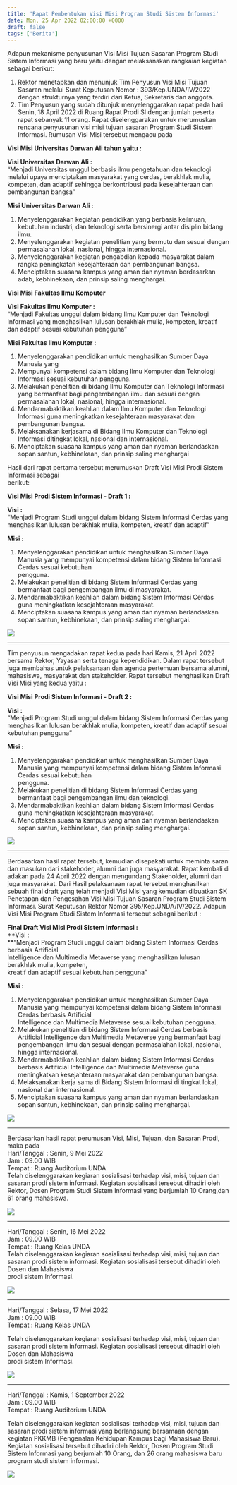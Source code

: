 ```yaml
---
title: 'Rapat Pembentukan Visi Misi Program Studi Sistem Informasi'
date: Mon, 25 Apr 2022 02:00:00 +0000
draft: false
tags: ['Berita']
---
```


Adapun mekanisme penyusunan Visi Misi Tujuan Sasaran Program Studi Sistem Informasi yang baru yaitu dengan melaksanakan rangkaian kegiatan sebagai berikut:

1.  Rektor menetapkan dan menunjuk Tim Penyusun Visi Misi Tujuan Sasaran melalui Surat Keputusan Nomor : 393/Kep.UNDA/IV/2022 dengan strukturnya yang terdiri dari Ketua, Sekretaris dan anggota.
2.  Tim Penyusun yang sudah ditunjuk menyelenggarakan rapat pada hari Senin, 18 April 2022 di Ruang Rapat Prodi SI dengan jumlah peserta rapat sebanyak 11 orang. Rapat diselenggarakan untuk merumuskan rencana penyusunan visi misi tujuan sasaran Program Studi Sistem Informasi. Rumusan Visi Misi tersebut mengacu pada

**Visi Misi Universitas Darwan Ali tahun yaitu :**

**Visi Universitas Darwan Ali :**  
“Menjadi Universitas unggul berbasis ilmu pengetahuan dan teknologi melalui upaya menciptakan masyarakat yang cerdas, berakhlak mulia, kompeten, dan adaptif sehingga berkontribusi pada kesejahteraan dan pembangunan bangsa”

**Misi Universitas Darwan Ali :**

1.  Menyelenggarakan kegiatan pendidikan yang berbasis keilmuan, kebutuhan industri, dan teknologi serta bersinergi antar disiplin bidang ilmu.
2.  Menyelenggarakan kegiatan penelitian yang bermutu dan sesuai dengan permasalahan lokal, nasional, hingga internasional.
3.  Menyelenggarakan kegiatan pengabdian kepada masyarakat dalam rangka peningkatan kesejahteraan dan pembangunan bangsa.
4.  Menciptakan suasana kampus yang aman dan nyaman berdasarkan adab, kebhinekaan, dan prinsip saling menghargai.

**Visi Misi Fakultas Ilmu Komputer**

**Visi Fakultas Ilmu Komputer :**  
“Menjadi Fakultas unggul dalam bidang Ilmu Komputer dan Teknologi Informasi yang menghasilkan lulusan berakhlak mulia, kompeten, kreatif dan adaptif sesuai kebutuhan pengguna”

**Misi Fakultas Ilmu Komputer :**

1.  Menyelenggarakan pendidikan untuk menghasilkan Sumber Daya Manusia yang
2.  Mempunyai kompetensi dalam bidang Ilmu Komputer dan Teknologi Informasi sesuai kebutuhan pengguna.
3.  Melakukan penelitian di bidang Ilmu Komputer dan Teknologi Informasi yang bermanfaat bagi pengembangan ilmu dan sesuai dengan permasalahan lokal, nasional, hingga internasional.
4.  Mendarmabaktikan keahlian dalam Ilmu Komputer dan Teknologi Informasi guna meningkatkan kesejahteraan masyarakat dan pembangunan bangsa.
5.  Melaksanakan kerjasama di Bidang Ilmu Komputer dan Teknologi Informasi ditingkat lokal, nasional dan internasional.
6.  Menciptakan suasana kampus yang aman dan nyaman berlandaskan sopan santun, kebhinekaan, dan prinsip saling menghargai

Hasil dari rapat pertama tersebut merumuskan Draft Visi Misi Prodi Sistem Informasi sebagai  
berikut:

**Visi Misi Prodi Sistem Informasi - Draft 1 :**

**Visi :**  
“Menjadi Program Studi unggul dalam bidang Sistem Informasi Cerdas yang menghasilkan lulusan berakhlak mulia, kompeten, kreatif dan adaptif”

**Misi :**

1.  Menyelenggarakan pendidikan untuk menghasilkan Sumber Daya Manusia yang mempunyai kompetensi dalam bidang Sistem Informasi Cerdas sesuai kebutuhan  
    pengguna.
2.  Melakukan penelitian di bidang Sistem Informasi Cerdas yang bermanfaat bagi pengembangan ilmu di masyarakat.
3.  Mendarmabaktikan keahlian dalam bidang Sistem Informasi Cerdas guna meningkatkan kesejahteraan masyarakat.
4.  Menciptakan suasana kampus yang aman dan nyaman berlandaskan sopan santun, kebhinekaan, dan prinsip saling menghargai.

![](https://cloud.unda.ac.id/www/wp-content/uploads/2022/04/Lampiran-1.2.A1-3.png)

* * *

Tim penyusun mengadakan rapat kedua pada hari Kamis, 21 April 2022 bersama Rektor, Yayasan serta tenaga kependidikan. Dalam rapat tersebut juga membahas untuk pelaksanaan dan agenda pertemuan bersama alumni, mahasiswa, masyarakat dan stakeholder. Rapat tersebut menghasilkan Draft Visi Misi yang kedua yaitu :

**Visi Misi Prodi Sistem Informasi - Draft 2 :**

**Visi :**  
“Menjadi Program Studi unggul dalam bidang Sistem Informasi Cerdas yang menghasilkan lulusan berakhlak mulia, kompeten, kreatif dan adaptif sesuai kebutuhan pengguna”

**Misi :**

1.  Menyelenggarakan pendidikan untuk menghasilkan Sumber Daya Manusia yang mempunyai kompetensi dalam bidang Sistem Informasi Cerdas sesuai kebutuhan  
    pengguna.
2.  Melakukan penelitian di bidang Sistem Informasi Cerdas yang bermanfaat bagi pengembangan ilmu dan teknologi.
3.  Mendarmabaktikan keahlian dalam bidang Sistem Informasi Cerdas guna meningkatkan kesejahteraan masyarakat.
4.  Menciptakan suasana kampus yang aman dan nyaman berlandaskan sopan santun, kebhinekaan, dan prinsip saling menghargai.

![](https://cloud.unda.ac.id/www/wp-content/uploads/2023/01/Lampiran-1.2.A1-4.png)

* * *

Berdasarkan hasil rapat tersebut, kemudian disepakati untuk meminta saran dan masukan dari stakehoder, alumni dan juga masyarakat. Rapat kembali di adakan pada 24 April 2022 dengan mengundang Stakeholder, alumni dan juga masyarakat. Dari Hasil pelaksanaan rapat tersebut menghasilkan sebuah final draft yang telah menjadi Visi Misi yang kemudian dibuatkan SK Penetapan dan Pengesahan Visi Misi Tujuan Sasaran Program Studi Sistem Informasi. Surat Keputusan Rektor Nomor 395/Kep.UNDA/IV/2022. Adapun Visi Misi Program Studi Sistem Informasi tersebut sebagai berikut :

**Final Draft Visi Misi Prodi Sistem Informasi :**  
**Visi :  
**“Menjadi Program Studi unggul dalam bidang Sistem Informasi Cerdas berbasis Artificial  
Intelligence dan Multimedia Metaverse yang menghasilkan lulusan berakhlak mulia, kompeten,  
kreatif dan adaptif sesuai kebutuhan pengguna”

**Misi :**

1.  Menyelenggarakan pendidikan untuk menghasilkan Sumber Daya Manusia yang mempunyai kompetensi dalam bidang Sistem Informasi Cerdas berbasis ArtificiaI  
    Intelligence dan Multimedia Metaverse sesuai kebutuhan pengguna.
2.  Melakukan penelitian di bidang Sistem Informasi Cerdas berbasis ArtificiaI Intelligence dan Multimedia Metaverse yang bermanfaat bagi pengembangan ilmu dan sesuai dengan permasalahan lokal, nasional, hingga internasional.
3.  Mendarmabaktikan keahlian dalam bidang Sistem Informasi Cerdas berbasis ArtificiaI Intelligence dan Multimedia Metaverse guna meningkatkan kesejahteraan masyarakat dan pembangunan bangsa.
4.  Melaksanakan kerja sama di Bidang Sistem Informasi di tingkat lokal, nasional dan internasional.
5.  Menciptakan suasana kampus yang aman dan nyaman berlandaskan sopan santun, kebhinekaan, dan prinsip saling menghargai.

![](https://cloud.unda.ac.id/www/wp-content/uploads/2022/04/Lampiran-1.2.A1-5.png)

* * *

Berdasarkan hasil rapat perumusan Visi, Misi, Tujuan, dan Sasaran Prodi, maka pada  
Hari/Tanggal : Senin, 9 Mei 2022  
Jam : 09.00 WIB  
Tempat : Ruang Auditorium UNDA  
Telah diselenggarakan kegiaran sosialisasi terhadap visi, misi, tujuan dan sasaran prodi sistem informasi. Kegiatan sosialisasi tersebut dihadiri oleh Rektor, Dosen Program Studi Sistem Informasi yang berjumlah 10 Orang,dan 61 orang mahasiswa.

![](https://cloud.unda.ac.id/www/wp-content/uploads/2022/04/Screenshot-from-2023-01-19-14-09-25.png)

* * *

Hari/Tanggal : Senin, 16 Mei 2022  
Jam : 09.00 WIB  
Tempat : Ruang Kelas UNDA  
Telah diselenggarakan kegiaran sosialisasi terhadap visi, misi, tujuan dan sasaran prodi sistem informasi. Kegiatan sosialisasi tersebut dihadiri oleh Dosen dan Mahasiswa  
prodi sistem Informasi.

![](https://cloud.unda.ac.id/www/wp-content/uploads/2022/04/Screenshot-from-2023-01-19-14-40-01.png)

* * *

Hari/Tanggal : Selasa, 17 Mei 2022  
Jam : 09.00 WIB  
Tempat : Ruang Kelas UNDA  
  
Telah diselenggarakan kegiaran sosialisasi terhadap visi, misi, tujuan dan sasaran prodi sistem informasi. Kegiatan sosialisasi tersebut dihadiri oleh Dosen dan Mahasiswa  
prodi sistem Informasi.

![](https://cloud.unda.ac.id/www/wp-content/uploads/2022/04/Screenshot-from-2023-01-19-14-42-37.png)

* * *

Hari/Tanggal : Kamis, 1 September 2022  
Jam : 09.00 WIB  
Tempat : Ruang Auditorium UNDA  
  
Telah diselenggarakan kegiatan sosialisasi terhadap visi, misi, tujuan dan sasaran prodi sistem informasi yang berlangsung bersamaan dengan kegiatan PKKMB (Pengenalan Kehidupan Kampus bagi Mahasiswa Baru). Kegiatan sosialisasi tersebut dihadiri oleh Rektor, Dosen Program Studi Sistem Informasi yang berjumlah 10 Orang, dan 26 orang mahasiswa baru program studi sistem informasi.

![](https://cloud.unda.ac.id/www/wp-content/uploads/2022/04/Screenshot-from-2023-01-19-14-57-40.png)